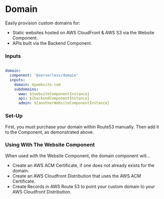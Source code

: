 # Domain

Easily provision custom domains for:

- Static websites hosted on AWS CloudFront & AWS S3 via the Website Component.
- APIs built via the Backend Component.

### Inputs

```yaml

domain:
  component: '@serverless/domain'
  inputs:
    domain: mywebsite.com
    subdomains:
      www: ${websiteComponentInstance}
      api: ${backendComponentInstance}
      admin: ${anotherWebsiteComponentInstance}

```

### Set-Up

First, you must purchase your domain within Route53 manually.  Then add it to the Component, as demonstrated above.

### Using With The Website Component

When used with the Website Component, the domain component will...

- Create an AWS ACM Certificate, if one does not already exists for the domain.
- Create an AWS Cloudfront Distribution that uses the AWS ACM Certificate.
- Create Records in AWS Route 53 to point your custom domain to your AWS Cloudfront Distribution.
